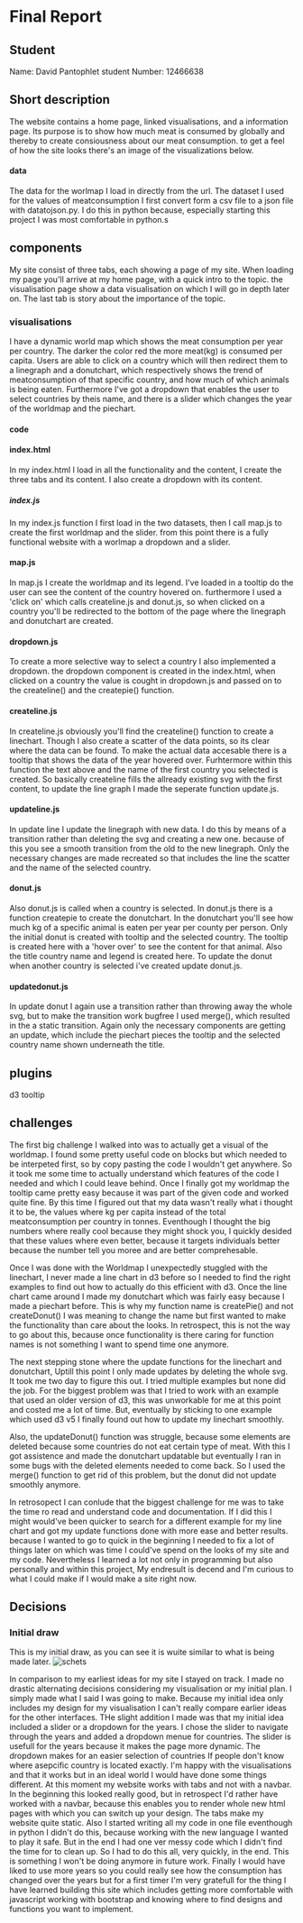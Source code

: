 # Final Report

## Student
Name: David Pantophlet
student Number: 12466638

## Short description

The website contains a home page, linked visualisations, and a information page.
Its purpose is to show how much meat is consumed by globally and thereby to create
consiousness about our meat consumption.
to get a feel of how the site looks there's an image of the visualizations below.

#### data
The data for the worlmap I load in directly from the url. The dataset I used for the values of meatconsumption I first convert form a csv file to a json file with datatojson.py. I do this in python because, especially starting this project I was most comfortable in python.s


## components
My site consist of three tabs, each showing a page of my site. When loading my page you'll arrive at my home page, with a quick intro to the topic.
the visualisation page show a data visualisation on which I will go in depth later on. The last tab is story about the importance of the topic.

### visualisations
I have a dynamic world map which shows the meat consumption per year per country. The darker the color red the more meat(kg) is consumed per capita. Users are able to click on a country which will then redirect them to a linegraph and a donutchart, which respectively shows the trend of meatconsumption of that specific country, and how much of which animals is being eaten. Furthermore I've got a dropdown that enables the user to select countries by theis name, and there is a slider which changes the year of the worldmap and the piechart.


#### code


#### index.html
In my index.html I load in all the functionality and the content, I create the three tabs and its content.
I also create a dropdown with its content.

##### index.js

In my index.js function I first load in the two datasets, then I call map.js to create the first worldmap and the slider.
from this point there is a fully functional website with a worlmap a dropdown and a slider.

#### map.js

In map.js I create the worldmap and its legend. I've loaded in a tooltip do the user can see the content of the country hovered on.
furthermore I used a 'click on' which calls createline.js and donut.js, so when clicked on a country you'll be redirected to the bottom of the page where the linegraph and donutchart are created.

#### dropdown.js

To create a more selective way to select a country I also implemented a dropdown. the dropdown component is created in the index.html, when clicked on a country the value is cought in dropdown.js and passed on to the createline() and the createpie() function.


#### createline.js

In createline.js obviously you'll find the createline() function to create a linechart. Though I also create a scatter of the data points, so its clear where the data can be found. To make the actual data accesable there is a tooltip that shows the data of the year hovered over. Furhtermore within this function the text above and the name of the first country you selected is created.
So basically createline fills the allready existing svg with the first content, to update the line graph I made the seperate function update.js.

#### updateline.js

In update line I update the linegraph with new data. I do this by means of a transition rather than deleting the svg and creating a new one.
because of this you see a smooth transition from the old to the new linegraph. Only the necessary changes are made recreated so that includes the line the scatter and the name of the selected country.

#### donut.js

Also donut.js is called when a country is selected. In donut.js there is a function createpie to create the donutchart. In the donutchart you'll see how much kg of a specific animal is eaten per year per county per person. Only the initial donut is created with tooltip and the selected country. The tooltip is created here with a 'hover over' to see the content for that animal. Also the title country name and legend is created here. To update the donut when another country is selected i've created update donut.js.

#### updatedonut.js

In update donut I again use a transition rather than throwing away the whole svg, but to make the transition work bugfree I used merge(), which resulted in the a static transition. Again only the necessary components are getting an update, which include the piechart pieces the tooltip and the selected country name shown underneath the title.

## plugins
d3 tooltip

## challenges

The first big challenge I walked into was to actually get a visual of the worldmap. I found some pretty useful code on blocks but which needed to be interpeted first, so by copy pasting the code I wouldn't get anywhere. So it took me some time to actually understand which features of the code I needed and which I could leave behind. Once I finally got my worldmap the tooltip came pretty easy because it was part of the given code and worked quite fine. By this time I figured out that my data wasn't really what i thought it to be, the values where kg per capita instead of the total meatconsumption per country in tonnes. Eventhough I thought the big numbers where really cool because they might shock you, I quickly desided that these values where even better, because it targets individuals better because the number tell you moree and are better comprehesable.

Once I was done with the Worldmap I unexpectedly stuggled with the linechart, I never made a line chart in d3 before so I needed to find the right examples to find out how to actually do this efficient with d3. Once the line chart came around I made my donutchart which was fairly easy because I made a piechart before. This is why my function name is createPie() and not createDonut() I was meaning to change the name but first wanted to make the functionality than care about the looks. In retrospect, this is not the way to go about this, because once functionality is there caring for function names is not something I want to spend time one anymore.

The next stepping stone where the update functions for the linechart and donutchart, Uptill this point I only made updates by deleting the whole svg. It took me two day to figure this out. I tried multiple examples but none did the job. For the biggest problem was that I tried to work with an example that used an older version of d3, this was unworkable for me at this point and costed me a lot of time. But, eventually by sticking to one example which used d3 v5 I finally found out how to update my linechart smoothly.

Also, the updateDonut() function was struggle, because some elements are deleted because some countries do not eat certain type of meat. With this I got assistence and made the donutchart updatable but eventually I ran in some bugs with the deleted elements needed to come back. So I used the merge() function to get rid of this problem, but the donut did not update smoothly anymore.

In retrosopect I can conlude that the biggest challenge for me was to take the time ro read and understand code and documentation. If I did this I might would've been quicker to search for a different example for my line chart and got my update functions done with more ease and better results. because I wanted to go to quick in the beginning I needed to fix a lot of things later on which was time I could've spend on the looks of my site and my code. Nevertheless I learned a lot not only in programming but also personally and within this project, My endresult is decend and I'm curious to what I could make if I would make a site right now.

## Decisions

### Initial draw
This is my initial draw, as you can see it is wuite similar to what is being made later.
![schets](https://user-images.githubusercontent.com/44022245/50835750-d5b4f700-1357-11e9-8a50-e26aa1988447.png)


In comparison to my earliest ideas for my site I stayed on track. I made no drastic alternating decisions considering my visualisation or my initial plan. I simply made what I said I was going to make. Because my initial idea only includes my design for my visualisation I can't really compare earlier ideas for the other interfaces. THe slight addition I made was that my initial idea included a slider or a dropdown for the years. I chose the slider to navigate through the years and added a dropdown menue for countries. The slider is usefull for the years because it makes the page more dynamic. The dropdown makes for an easier selection of countries If people don't know where asepcific country is located exactly. I'm happy with the visualisations and that it works but in an ideal world I would have done some things different. At this moment my website works with tabs and not with a navbar. In the beginning this looked really good, but in retrospect I'd rather have worked with a navbar, because this enables you to render whole new html pages with which you can switch up your design. The tabs make my website quite static. Also I started writing all my code in one file eventhough in python I didn't do this, because working with the new language I wanted to play it safe. But in the end I had one ver messy code which I didn't find the time for to clean up. So I had to do this all, very quickly, in the end. This is something I won't be doing anymore in future work. Finally I would have liked to use more years so you could really see how the consumption has changed over the years but for a first timer I'm very gratefull for the thing I have learned building this site which includes getting more comfortable with javascript working with bootstrap and knowing where to find designs and functions you want to implement.
